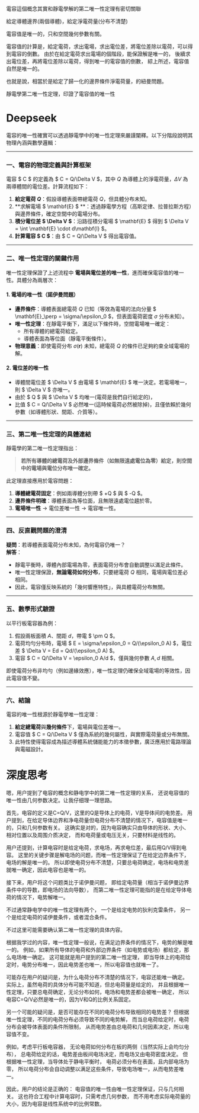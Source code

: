 電容這個概念其實和靜電學解的第二唯一性定理有密切關聯

給定導體邊界(兩個導體)，給定淨電荷量(分布不清楚)

電容值是唯一的，只和空間幾何參數有關。

電容值的計算是，給定電荷，求出電場，求出電位差，將電位差除以電荷，可以得到電容的倒數。
由於在給定電荷求出電場的個階段，能保證解是唯一的，
後續求出電位差，再將電位差除以電荷，得到唯一的電容值的倒數，
綜上所述，電容值自然是唯一的。

也就是說，相當於是給定了歸一化的邊界條件淨電荷量，的紐曼問題。

靜電學第二唯一性定理，印證了電容值的唯一性

# Deepseek

電容的唯⼀性確實可以透過靜電學中的唯一性定理來嚴謹闡釋。以下分階段說明其物理內涵與數學邏輯：

---

### 一、電容的物理定義與計算框架
電容 $ C $ 的定義為 $ C = Q/\Delta V $，其中 $Q$ 為導體上的淨電荷量，$\Delta V$ 為兩導體間的電位差。計算流程如下：
1. **給定電荷 $Q$**：假設導體表面帶總電荷 $Q$，但具體分布未知。
2. **求解電場 $ \mathbf{E} $ **：透過靜電學方程（高斯定律、拉普拉斯方程）與邊界條件，確定空間中的電場分布。
3. **積分電位差 $ \Delta V $**：沿路徑積分電場 $ \mathbf{E} $ 得到 $ \Delta V = \int \mathbf{E} \cdot d\mathbf{l} $。
4. **計算電容 $ C $**：由 $ C = Q/\Delta V $ 得出電容值。

---

### 二、唯一性定理的關鍵作用
唯一性定理保證了上述流程中 **電場與電位差的唯一性**，進而確保電容值的唯一性。具體分為兩層次：

#### 1. **電場的唯一性（諾伊曼問題）**
- **邊界條件**：導體表面總電荷 $Q$ 已知（等效為電場的法向分量 $ \mathbf{E}_\perp = \sigma/\epsilon_0 $，但表面電荷密度 $\sigma$ 分布未知）。
- **唯一性定理**：在靜電平衡下，滿足以下條件時，空間電場唯一確定：
  - 所有導體的總電荷給定。
  - 導體表面為等位面（靜電平衡條件）。
- **物理意義**：即使電荷分布 $\sigma(\mathbf{r})$ 未知，總電荷 $Q$ 的條件已足夠約束全域電場的解。

#### 2. **電位差的唯一性**
- 導體間電位差 $ \Delta V $ 由電場 $ \mathbf{E} $ 唯一決定。若電場唯一，則 $ \Delta V $ 亦唯一。
- 由於 $ Q $ 與 $ \Delta V $ 均唯一(電荷是我們自行給定的)，
- 比值 $ C = Q/\Delta V $ 必然唯一(這時候電荷必然被除掉)，且僅依賴於幾何參數（如導體形狀、間距、介質等）。

---

### 三、第二唯一性定理的具體連結
靜電學的第二唯一性定理指出：
> **若所有導體的總電荷及外部邊界條件（如無限遠處電位為零）給定，則空間中的電場與電位分布唯一確定。**

此定理直接應用於電容問題：
1. **導體總電荷固定**：例如兩導體分別帶 $ +Q $ 與 $ -Q $。
2. **邊界條件明確**：導體表面為等位面，且無限遠處電位趨於零。
3. **電場唯一性** → 電位差唯一性 → 電容唯一性。

---

### 四、反直觀問題的澄清
**疑問**：若導體表面電荷分布未知，為何電容仍唯一？  
**解答**：
- 靜電平衡時，導體內部電場為零，表面電荷分布會自動調整以滿足此條件。
- 唯一性定理保證，**無論電荷如何分布**，只要總電荷 $Q$ 相同，電場與電位差必相同。
- 因此，電容僅反映系統的「幾何響應特性」，與具體電荷分布無關。

---

### 五、數學形式驗證
以平行板電容器為例：
1. 假設兩板面積 $A$、間距 $d$，帶電 $ \pm Q $。
2. 電荷均勻分布時，電場 $ E = \sigma/\epsilon_0 = Q/(\epsilon_0 A) $，電位差 $ \Delta V = Ed = Qd/(\epsilon_0 A) $。
3. 電容 $ C = Q/\Delta V = \epsilon_0 A/d $，僅與幾何參數 $A, d$ 相關。

即使電荷分布非均勻（例如邊緣效應），唯一性定理仍確保全域電場的等效性，因此電容值不變。

---

### 六、結論
電容的唯⼀性根源於靜電學唯一性定理：
1. **給定總電荷**與**幾何條件**下，電場與電位差唯一。
2. 電容值 $ C = Q/\Delta V $ 僅為系統的幾何屬性，與實際電荷量或分布無關。
3. 此特性使得電容成為描述導體系統儲能能力的本徵參數，廣泛應用於電路理論與電磁設計。


# 深度思考

嗯，用户提到了电容的概念和静电学中的第二唯一性定理的关系，
还说电容值的唯一性由几何参数决定。让我仔细理一理思路。

首先，电容的定义是C=Q/V，这里的Q是导体上的电荷，V是导体间的电势差。
用户提到，在给定导体边界和净电荷量但电荷分布不清楚的情况下，电容值是唯一的，只和几何参数有关。
这确实是对的，因为电容确实只由导体的形状、大小、相对位置以及周围介质决定，
而和电荷量或电压无关，只要材料是线性的。

用户还提到，计算电容时是给定电荷，求电场，再求电位差，最后用Q/V得到电容。
这里的关键步骤是解电场的问题，而唯一性定理保证了在给定边界条件下，电场的解是唯一的。
所以即使电荷分布不清楚，只要总电荷确定，电场和电势差就唯一确定，因此电容也是唯一的。

接下来，用户将这个问题类比于诺伊曼问题，
即给定电荷量（相当于诺伊曼边界条件中的导数，即电场的法向导数），
而第二唯一性定理可能指的是在给定导体电荷的情况下，电势解唯一。

不过通常静电学中的唯一性定理有两个，
一个是给定电势的狄利克雷条件，
另一个是给定电荷的诺伊曼条件，或者混合条件。

不过这里可能需要确认第二唯一性定理的具体内容。

根据我学过的内容，唯一性定理一般说，在满足边界条件的情况下，电势的解是唯一的。
例如，如果所有导体的电荷和外部边界条件（如电势或电场）都给定，那么电场唯一确定。
这可能就是用户提到的第二唯一性定理，
即当导体上的电荷给定时，电势分布唯一，因此电势差也唯一，所以电容值也就唯一了。

可能存在用户的疑问是，为什么电荷分布不清楚的情况下，电容还能唯一确定。
实际上，虽然电荷的具体分布可能不知道，但总电荷量是给定的，
并且根据唯一性定理，只要总电荷确定，无论分布如何，电场和电势差都会被唯一确定，
所以电容C=Q/V必然是唯一的，因为V和Q的比例关系固定。

另一个可能的疑问是，是否可能存在不同的电荷分布导致相同的电势差？
但根据唯一性定理，不同的电荷分布必须导致不同的电势解，
而当总电荷给定时，电荷分布会被导体表面的条件所限制，
从而电势差由总电荷和几何因素决定，所以电容值不变。

例如，考虑平行板电容器，
无论电荷如何分布在板的两侧（当然实际上会均匀分布），
总电荷给定的话，电势差由板间电场决定，而电场又由电荷密度决定。
但根据唯一性定理，当导体处于静电平衡时，
电荷必须分布在表面，且内部电场为零，
所以电荷分布会自动调整以满足这些条件，导致电场唯一，从而电势差唯一。

因此，用户的结论是正确的：
电容值的唯一性由唯一性定理保证，只与几何相关。
这也符合工程中计算电容时，只需考虑几何参数，
而不用考虑实际电荷量的大小，因为电容是线性系统中的比例常数。